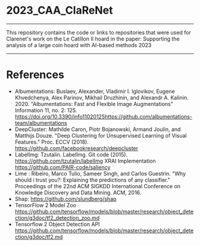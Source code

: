 # 2023_CAA_ClaReNet
----
This repository contains the code or links to repositories that were used for Clarenet's work on the Le Catillon II hoard in the paper: Supporting the analysis of a large coin hoard with AI-based methods 2023

----
# References
- Albumentations: Buslaev, Alexander, Vladimir I. Iglovikov, Eugene Khvedchenya, Alex Parinov, Mikhail Druzhinin, and Alexandr A. Kalinin. 2020. "Albumentations: Fast and Flexible Image Augmentations" Information 11, no. 2: 125. https://doi.org/10.3390/info11020125https://github.com/albumentations-team/albumentations
- DeepCluster: Mathilde Caron, Piotr Bojanowski, Armand Joulin, and Matthijs Douze. "Deep Clustering for Unsupervised Learning of Visual Features." Proc. ECCV (2018).
https://github.com/facebookresearch/deepcluster
- LabelImg: Tzutalin. LabelImg. Git code (2015). https://github.com/tzutalin/labelImg
XRAI Implementation https://github.com/PAIR-code/saliency
- Lime : Ribeiro, Marco Tulio, Sameer Singh, and Carlos Guestrin. "Why should i trust you?: Explaining the predictions of any classifier." Proceedings of the 22nd ACM SIGKDD International Conference on Knowledge Discovery and Data Mining. ACM, 2016.
- Shap: https://github.com/slundberg/shap
- TensorFlow 2 Model Zoo https://github.com/tensorflow/models/blob/master/research/object_detection/g3doc/tf2_detection_zoo.md
- Tensorflow 2 Object Detection API https://github.com/tensorflow/models/blob/master/research/object_detection/g3doc/tf2.md

